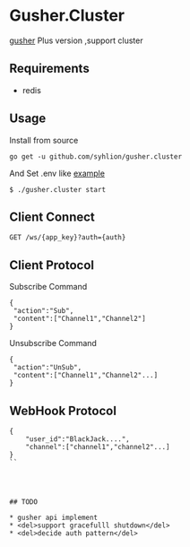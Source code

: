 # Gusher.Cluster

 [gusher](https://github.com/syhlion/gusher) Plus version ,support cluster

## Requirements

* redis

## Usage

Install from source

`go get -u github.com/syhlion/gusher.cluster`

And Set .env like [example](https://github.com/syhlion/gusher.cluster/blob/master/.env.example)

```
$ ./gusher.cluster start 

```

## Client Connect

`GET /ws/{app_key}?auth={auth}`

## Client Protocol

Subscribe Command

```
{
 "action":"Sub",
 "content":["Channel1","Channel2"]
}
```

Unsubscribe Command

```
{
 "action":"UnSub",
 "content":["Channel1","Channel2"...]
}
```

## WebHook Protocol

```
{
    "user_id":"BlackJack....",
    "channel":["channel1","channel2"...]
}
``




## TODO

* gusher api implement
* <del>support gracefulll shutdown</del>
* <del>decide auth pattern</del>

